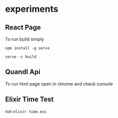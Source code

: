 # experiments

## React Page
To run build simply  

```npm install -g serve```

```serve -s build``` 

## Quandl Api
To run html page open in chrome and check console

## Elixir Time Test
run ```elixir time.exs```
